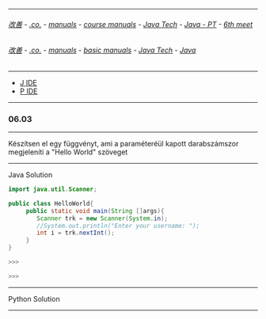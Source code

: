 
---

###### [改善](https://github.com/ttltrk/0C/blob/master/README.MD) - [.co.](https://github.com/ttltrk/PRG/blob/master/CODING.MD) - [manuals](https://github.com/ttltrk/PRG/blob/master/MAN.MD) - [course manuals](https://github.com/ttltrk/PRG/blob/master/COUR_MAN.MD) - [Java Tech](https://github.com/ttltrk/PRG/blob/master/JAVA/DOC/CM/JT.MD) - [Java - PT](https://github.com/ttltrk/PRG/blob/master/JAVA/DOC/BJM/TOMI/JJ.MD) - [6th meet](https://github.com/ttltrk/PRG/blob/master/JAVA/DOC/BJM/TOMI/06/06.MD) 

###### [改善](https://github.com/ttltrk/0C/blob/master/README.MD) - [.co.](https://github.com/ttltrk/PRG/blob/master/CODING.MD) - [manuals](https://github.com/ttltrk/PRG/blob/master/MAN.MD) - [basic manuals](https://github.com/ttltrk/PRG/blob/master/MANUALS.MD) - [Java Tech](https://github.com/ttltrk/PRG/blob/master/JAVA/DOC/JT/JT.MD) - [Java](https://github.com/ttltrk/PRG/blob/master/JAVA/DOC/OJM/OJM.MD)

---

* [J IDE](https://www.tutorialspoint.com/compile_java_online.php)
* [P IDE](https://repl.it/@ttltrknet/SiennaSarcasticDimension)

---

### 06.03

---

Készítsen el egy függvényt, ami a paraméteréül kapott darabszámszor megjeleníti a "Hello World" szöveget

---

Java Solution

```java
import java.util.Scanner;

public class HelloWorld{
     public static void main(String []args){
        Scanner trk = new Scanner(System.in);  
        //System.out.println("Enter your username: ");
        int i = trk.nextInt();
     }
}

>>>

>>>
```

---

Python Solution

---
